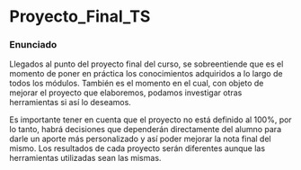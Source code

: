 # Proyecto_Final_TS

### Enunciado

Llegados al punto del proyecto final del curso, se sobreentiende que es el momento de poner en
práctica los conocimientos adquiridos a lo largo de todos los módulos. También es el momento en
el cual, con objeto de mejorar el proyecto que elaboremos, podamos investigar otras herramientas
si así lo deseamos.

Es importante tener en cuenta que el proyecto no está definido al 100%, por lo tanto, habrá
decisiones que dependerán directamente del alumno para darle un aporte más personalizado y así
poder mejorar la nota final del mismo. Los resultados de cada proyecto serán diferentes aunque las
herramientas utilizadas sean las mismas.
